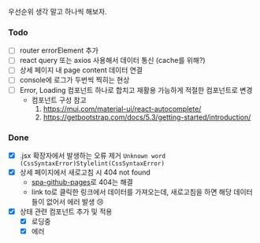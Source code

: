 우선순위 생각 말고 하나씩 해보자.

### Todo

- [ ] router errorElement 추가
- [ ] react query 또는 axios 사용해서 데이터 통신 (cache를 위해?)
- [ ] 상세 페이지 내 page content 데이터 연결
- [ ] console에 로그가 두번씩 찍히는 현상
- [ ] Error, Loading 컴포넌트 하나로 합치고 재활용 가능하게 적절한 컴포넌트로 변경
  - 컴포넌트 구성 참고
    1. https://mui.com/material-ui/react-autocomplete/
    2. https://getbootstrap.com/docs/5.3/getting-started/introduction/

### Done
- [x] .jsx 확장자에서 발생하는 오류 제거 `Unknown word (CssSyntaxError)Stylelint(CssSyntaxError)`
- [x] 상세 페이지에서 새로고침 시 404 not found
  - [spa-github-pages](https://github.com/rafgraph/spa-github-pages)로 404는 해결
  - link to로 클릭한 링크에서 데이터를 가져오는데, 새로고침을 하면 해당 데이터들이 없어서 에러 발생 😢
- [x] 상태 관련 컴포넌트 추가 및 적용
  - [x] 로딩중
  - [x] 에러
